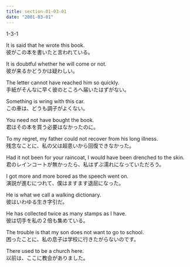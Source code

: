 ```yaml
---
title: section-01-03-01
date: "2001-03-01"
---
```


1-3-1

<!-- end -->

It is said that he wrote this book.  
彼がこの本を書いたと言われている。  

It is doubtful whether he will come or not.  
彼が来るかどうかは疑わしい。  

The letter cannot have reached him so quickly.  
手紙がそんなに早く彼のところへ届いたはずがない。  

Something is wring with this car.  
この車は、どうも調子がよくない。  

You need not have bought the book.  
君はその本を買う必要はなかったのに。  

To my regret, my father could not recover from his long illness.  
残念なことに、私の父は超患いから回復できなかった。  

Had it not been for your raincoat, I would have been drenched to the skin.  
君のレインコートが無かったら、私はずぶ濡れになっていただろう。  

I got more and more bored as the speech went on.  
演説が進むにつれて、僕はますます退屈になった。  

He is what we call a walking dictionary.  
彼はいわゆる生き字引だ。  

He has collected twice as many stamps as I have.  
彼は切手を私の２倍も集めている。  

The trouble is that my son does not want to go to school.  
困ったことに、私の息子は学校に行きたがらないのです。  

There used to be a church here.  
以前は、ここに教会がありました。  


